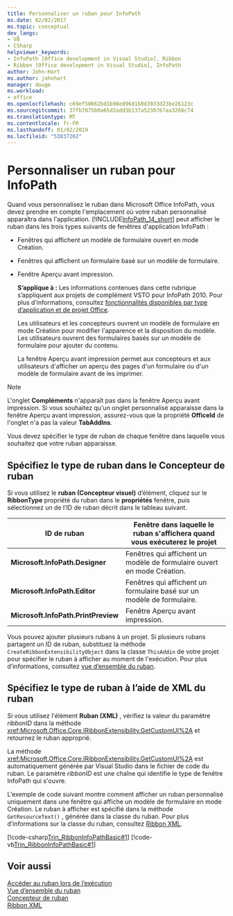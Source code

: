 ```yaml
---
title: Personnaliser un ruban pour InfoPath
ms.date: 02/02/2017
ms.topic: conceptual
dev_langs:
- VB
- CSharp
helpviewer_keywords:
- InfoPath [Office development in Visual Studio], Ribbon
- Ribbon [Office development in Visual Studio], InfoPath
author: John-Hart
ms.author: johnhart
manager: douge
ms.workload:
- office
ms.openlocfilehash: c69ef50662bd1b98e896d1b8d3933d23be26123c
ms.sourcegitcommit: 37fb7075b0a65d2add3b137a5230767aa3266c74
ms.translationtype: MT
ms.contentlocale: fr-FR
ms.lasthandoff: 01/02/2019
ms.locfileid: "53837262"
---
```

# <a name="customize-a-ribbon-for-infopath"></a>Personnaliser un ruban pour InfoPath
  Quand vous personnalisez le ruban dans Microsoft Office InfoPath, vous devez prendre en compte l'emplacement où votre ruban personnalisé apparaîtra dans l'application. [!INCLUDE[InfoPath_14_short](../vsto/includes/infopath-14-short-md.md)] peut afficher le ruban dans les trois types suivants de fenêtres d'application InfoPath :  
  
- Fenêtres qui affichent un modèle de formulaire ouvert en mode Création.  
  
- Fenêtres qui affichent un formulaire basé sur un modèle de formulaire.  
  
- Fenêtre Aperçu avant impression.  
  
  **S’applique à :** Les informations contenues dans cette rubrique s’appliquent aux projets de complément VSTO pour InfoPath 2010. Pour plus d’informations, consultez [fonctionnalités disponibles par type d’application et de projet Office](../vsto/features-available-by-office-application-and-project-type.md).  
  
  Les utilisateurs et les concepteurs ouvrent un modèle de formulaire en mode Création pour modifier l'apparence et la disposition du modèle. Les utilisateurs ouvrent des formulaires basés sur un modèle de formulaire pour ajouter du contenu.  
  
  La fenêtre Aperçu avant impression permet aux concepteurs et aux utilisateurs d'afficher un aperçu des pages d'un formulaire ou d'un modèle de formulaire avant de les imprimer.  
  
> [!NOTE]  
>  L'onglet **Compléments** n'apparaît pas dans la fenêtre Aperçu avant impression. Si vous souhaitez qu'un onglet personnalisé apparaisse dans la fenêtre Aperçu avant impression, assurez-vous que la propriété **OfficeId** de l'onglet n'a pas la valeur **TabAddIns**.  
  
 Vous devez spécifier le type de ruban de chaque fenêtre dans laquelle vous souhaitez que votre ruban apparaisse.  
  
## <a name="specify-the-ribbon-type-in-the-ribbon-designer"></a>Spécifiez le type de ruban dans le Concepteur de ruban  
 Si vous utilisez le **ruban (Concepteur visuel)** d’élément, cliquez sur le **RibbonType** propriété du ruban dans le **propriétés** fenêtre, puis sélectionnez un de l’ID de ruban décrit dans le tableau suivant.  
  
|ID de ruban|Fenêtre dans laquelle le ruban s'affichera quand vous exécuterez le projet|  
|---------------|---------------------------------------------------------------------|  
|**Microsoft.InfoPath.Designer**|Fenêtres qui affichent un modèle de formulaire ouvert en mode Création.|  
|**Microsoft.InfoPath.Editor**|Fenêtres qui affichent un formulaire basé sur un modèle de formulaire.|  
|**Microsoft.InfoPath.PrintPreview**|Fenêtre Aperçu avant impression.|  
  
 Vous pouvez ajouter plusieurs rubans à un projet. Si plusieurs rubans partagent un ID de ruban, substituez la méthode `CreateRibbonExtensibilityObject` dans la classe `ThisAddin` de votre projet pour spécifier le ruban à afficher au moment de l'exécution. Pour plus d’informations, consultez [vue d’ensemble du ruban](../vsto/ribbon-overview.md).  
  
## <a name="specify-the-ribbon-type-by-using-ribbon-xml"></a>Spécifiez le type de ruban à l’aide de XML du ruban  
 Si vous utilisez l'élément **Ruban (XML)** , vérifiez la valeur du paramètre *ribbonID* dans la méthode <xref:Microsoft.Office.Core.IRibbonExtensibility.GetCustomUI%2A> et retournez le ruban approprié.  
  
 La méthode <xref:Microsoft.Office.Core.IRibbonExtensibility.GetCustomUI%2A> est automatiquement générée par Visual Studio dans le fichier de code du ruban. Le paramètre *ribbonID* est une chaîne qui identifie le type de fenêtre InfoPath qui s'ouvre.  
  
 L'exemple de code suivant montre comment afficher un ruban personnalisé uniquement dans une fenêtre qui affiche un modèle de formulaire en mode Création. Le ruban à afficher est spécifié dans la méthode `GetResourceText()` , générée dans la classe du ruban. Pour plus d’informations sur la classe du ruban, consultez [Ribbon XML](../vsto/ribbon-xml.md).  
  
 [!code-csharp[Trin_RibbonInfoPathBasic#1](../vsto/codesnippet/CSharp/myinfopathproject/ribbon.cs#1)]
 [!code-vb[Trin_RibbonInfoPathBasic#1](../vsto/codesnippet/VisualBasic/myinfopathproject/ribbon.vb#1)]  
  
## <a name="see-also"></a>Voir aussi  
 [Accéder au ruban lors de l’exécution](../vsto/accessing-the-ribbon-at-run-time.md)   
 [Vue d’ensemble du ruban](../vsto/ribbon-overview.md)   
 [Concepteur de ruban](../vsto/ribbon-designer.md)   
 [Ribbon XML](../vsto/ribbon-xml.md)  
